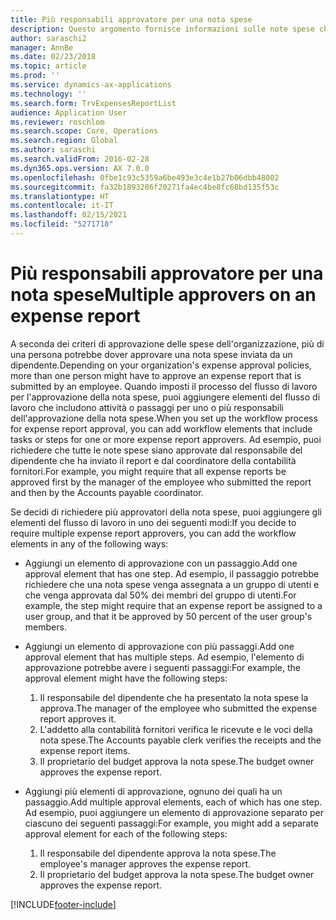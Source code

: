 ```yaml
---
title: Più responsabili approvatore per una nota spese
description: Questo argomento fornisce informazioni sulle note spese che richiedono l'approvazione di più responsabili.
author: saraschi2
manager: AnnBe
ms.date: 02/23/2018
ms.topic: article
ms.prod: ''
ms.service: dynamics-ax-applications
ms.technology: ''
ms.search.form: TrvExpensesReportList
audience: Application User
ms.reviewer: roschlom
ms.search.scope: Core, Operations
ms.search.region: Global
ms.author: saraschi
ms.search.validFrom: 2016-02-28
ms.dyn365.ops.version: AX 7.0.0
ms.openlocfilehash: 0fbe1c93c5359a6be493e3c4e1b27b06dbb48002
ms.sourcegitcommit: fa32b1893286f20271fa4ec4be8fc68bd135f53c
ms.translationtype: HT
ms.contentlocale: it-IT
ms.lasthandoff: 02/15/2021
ms.locfileid: "5271718"
---
```

# <a name="multiple-approvers-on-an-expense-report"></a><span data-ttu-id="18fde-103">Più responsabili approvatore per una nota spese</span><span class="sxs-lookup"><span data-stu-id="18fde-103">Multiple approvers on an expense report</span></span>

<span data-ttu-id="18fde-104">A seconda dei criteri di approvazione delle spese dell'organizzazione, più di una persona potrebbe dover approvare una nota spese inviata da un dipendente.</span><span class="sxs-lookup"><span data-stu-id="18fde-104">Depending on your organization's expense approval policies, more than one person might have to approve an expense report that is submitted by an employee.</span></span> <span data-ttu-id="18fde-105">Quando imposti il processo del flusso di lavoro per l'approvazione della nota spese, puoi aggiungere elementi del flusso di lavoro che includono attività o passaggi per uno o più responsabili dell'approvazione della nota spese.</span><span class="sxs-lookup"><span data-stu-id="18fde-105">When you set up the workflow process for expense report approval, you can add workflow elements that include tasks or steps for one or more expense report approvers.</span></span> <span data-ttu-id="18fde-106">Ad esempio, puoi richiedere che tutte le note spese siano approvate dal responsabile del dipendente che ha inviato il report e dal coordinatore della contabilità fornitori.</span><span class="sxs-lookup"><span data-stu-id="18fde-106">For example, you might require that all expense reports be approved first by the manager of the employee who submitted the report and then by the Accounts payable coordinator.</span></span>

<span data-ttu-id="18fde-107">Se decidi di richiedere più approvatori della nota spese, puoi aggiungere gli elementi del flusso di lavoro in uno dei seguenti modi:</span><span class="sxs-lookup"><span data-stu-id="18fde-107">If you decide to require multiple expense report approvers, you can add the workflow elements in any of the following ways:</span></span>

- <span data-ttu-id="18fde-108">Aggiungi un elemento di approvazione con un passaggio.</span><span class="sxs-lookup"><span data-stu-id="18fde-108">Add one approval element that has one step.</span></span> <span data-ttu-id="18fde-109">Ad esempio, il passaggio potrebbe richiedere che una nota spese venga assegnata a un gruppo di utenti e che venga approvata dal 50% dei membri del gruppo di utenti.</span><span class="sxs-lookup"><span data-stu-id="18fde-109">For example, the step might require that an expense report be assigned to a user group, and that it be approved by 50 percent of the user group's members.</span></span>
- <span data-ttu-id="18fde-110">Aggiungi un elemento di approvazione con più passaggi.</span><span class="sxs-lookup"><span data-stu-id="18fde-110">Add one approval element that has multiple steps.</span></span> <span data-ttu-id="18fde-111">Ad esempio, l'elemento di approvazione potrebbe avere i seguenti passaggi:</span><span class="sxs-lookup"><span data-stu-id="18fde-111">For example, the approval element might have the following steps:</span></span>

    1. <span data-ttu-id="18fde-112">Il responsabile del dipendente che ha presentato la nota spese la approva.</span><span class="sxs-lookup"><span data-stu-id="18fde-112">The manager of the employee who submitted the expense report approves it.</span></span>
    2. <span data-ttu-id="18fde-113">L'addetto alla contabilità fornitori verifica le ricevute e le voci della nota spese.</span><span class="sxs-lookup"><span data-stu-id="18fde-113">The Accounts payable clerk verifies the receipts and the expense report items.</span></span>
    3. <span data-ttu-id="18fde-114">Il proprietario del budget approva la nota spese.</span><span class="sxs-lookup"><span data-stu-id="18fde-114">The budget owner approves the expense report.</span></span>

- <span data-ttu-id="18fde-115">Aggiungi più elementi di approvazione, ognuno dei quali ha un passaggio.</span><span class="sxs-lookup"><span data-stu-id="18fde-115">Add multiple approval elements, each of which has one step.</span></span> <span data-ttu-id="18fde-116">Ad esempio, puoi aggiungere un elemento di approvazione separato per ciascuno dei seguenti passaggi:</span><span class="sxs-lookup"><span data-stu-id="18fde-116">For example, you might add a separate approval element for each of the following steps:</span></span>

    1. <span data-ttu-id="18fde-117">Il responsabile del dipendente approva la nota spese.</span><span class="sxs-lookup"><span data-stu-id="18fde-117">The employee's manager approves the expense report.</span></span>
    2. <span data-ttu-id="18fde-118">Il proprietario del budget approva la nota spese.</span><span class="sxs-lookup"><span data-stu-id="18fde-118">The budget owner approves the expense report.</span></span>


[!INCLUDE[footer-include](../includes/footer-banner.md)]